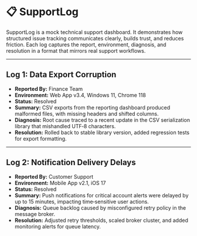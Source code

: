 # 📋 SupportLog

SupportLog is a mock technical support dashboard. It demonstrates how structured issue tracking communicates clearly, builds trust, and reduces friction. Each log captures the report, environment, diagnosis, and resolution in a format that mirrors real support workflows.

---

## Log 1: Data Export Corruption
- **Reported By:** Finance Team  
- **Environment:** Web App v3.4, Windows 11, Chrome 118  
- **Status:** Resolved  
- **Summary:** CSV exports from the reporting dashboard produced malformed files, with missing headers and shifted columns.  
- **Diagnosis:** Root cause traced to a recent update in the CSV serialization library that mishandled UTF‑8 characters.  
- **Resolution:** Rolled back to stable library version, added regression tests for export formatting.  

---

## Log 2: Notification Delivery Delays
- **Reported By:** Customer Support  
- **Environment:** Mobile App v2.1, iOS 17  
- **Status:** Resolved  
- **Summary:** Push notifications for critical account alerts were delayed by up to 15 minutes, impacting time‑sensitive user actions.  
- **Diagnosis:** Queue backlog caused by misconfigured retry policy in the message broker.  
- **Resolution:** Adjusted retry thresholds, scaled broker cluster, and added monitoring alerts for queue latency.  


